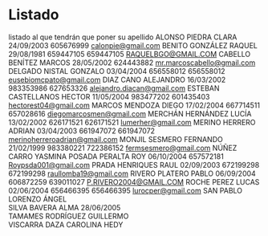 # Listado
listado al que tendrán que poner su apellido
ALONSO	PIEDRA	CLARA	24/09/2003	605676999		calonpie@gmail.com
BENITO	GONZÁLEZ	RAQUEL	29/08/1981	659447105	659447105	RAQUELBGO@GMAIL.COM
CABELLO	BENÍTEZ	MARCOS	28/05/2002		624443882	mr.marcoscabello@gmail.com
DELGADO	NISTAL	GONZALO	03/04/2004	656558012	656558012	eusebiomcpato@gmail.com
DIAZ	CANO	ALEJANDRO	16/03/2002	983353986	627653326	alejandro.diacan@gmail.com
ESTEBAN	CASTELLANOS	HECTOR	11/05/2004	983477202	601435403	hectorest04@gmail.com
MARCOS	MENDOZA	DIEGO	17/02/2004	667714511	657028616	diegomarcosmen@gmail.com
MERCHÁN	HERNÁNDEZ	LUCÍA	13/02/2002	626171521	626171521	lumerher@gmail.com
MERINO	HERRERO	ADRIAN	03/04/2003	661947072	661947072	merinoherreroadrian@gmail.com
MONJIL	SESMERO	FERNANDO	21/02/1999	983380221	722386152	fermsesmero@gmail.com
NÚÑEZ	CARRO	YASMINA	
POSADA	PERALTA	ROY	06/10/2004		657572181	Roypsda001@gmail.com
PRADA	HENRIQUES	RAUL	02/09/2003	672199298	672199298	raullomba19@gmail.com
RIVERO	PLATERO	PABLO	06/09/2004	606872259	639011027	P.RIVERO2004@GMAIL.COM
ROCHE	PEREZ	LUCAS	02/06/2004	656466395	656466395	lurocper@gmail.com
SAN PABLO	LORENZO	ÁNGEL	
SILVA	BAVERA	ALMA	28/06/2005	
TAMAMES	RODRÍGUEZ	GUILLERMO	
VISCARRA	DAZA	CAROLINA HEDY	
